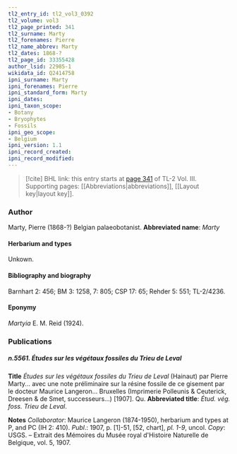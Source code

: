 ```yaml
---
tl2_entry_id: tl2_vol3_0392
tl2_volume: vol3
tl2_page_printed: 341
tl2_surname: Marty
tl2_forenames: Pierre
tl2_name_abbrev: Marty
tl2_dates: 1868-?
tl2_page_id: 33355428
author_lsid: 22985-1
wikidata_id: Q2414758
ipni_surname: Marty
ipni_forenames: Pierre
ipni_standard_form: Marty
ipni_dates: 
ipni_taxon_scope: 
- Botany
- Bryophytes
- Fossils
ipni_geo_scope: 
- Belgium
ipni_version: 1.1
ipni_record_created: 
ipni_record_modified:
---
```



> [!cite] BHL link: this entry starts at [page 341](https://www.biodiversitylibrary.org/page/33355428) of TL-2 Vol. III.
> Supporting pages: [[Abbreviations|abbreviations]], [[Layout key|layout key]].

### Author

Marty, Pierre (1868-?) Belgian palaeobotanist. 
**Abbreviated name**: *Marty*

#### Herbarium and types

Unkown.

#### Bibliography and biography

Barnhart 2: 456; BM 3: 1258, 7: 805; CSP 17: 65; Rehder 5: 551; TL-2/4236.

#### Eponymy

*Martyia* E. M. Reid (1924).

### Publications

##### n.5561. Études sur les végétaux fossiles du Trieu de Leval

**Title**
*Études sur les végétaux fossiles du Trieu de Leval* (Hainaut) par Pierre Marty... avec une note préliminaire sur la résine fossile de ce gisement par le docteur Maurice Langeron... Bruxelles (Imprimerie Polleunis & Ceuterick, Dreesen & de Smet, successeurs...) \[1907\]. Qu.
**Abbreviated title**: *Étud. vég. foss. Trieu de Leval*.

**Notes**
*Collaborator*: Maurice Langeron (1874-1950), herbarium and types at P, and PC (IH 2: 410).
*Publ*.: 1907, p. \[1\]-51, \[52, chart\], *pl. 1-9*, uncol. *Copy*: USGS. – Extrait des Mémoires du Musée royal d'Histoire Naturelle de Belgique, vol. 5, 1907.

